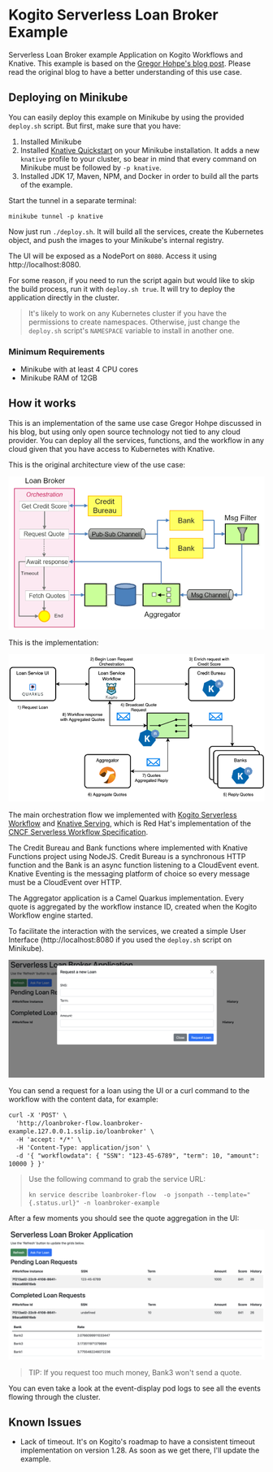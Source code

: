 # Kogito Serverless Loan Broker Example

Serverless Loan Broker example Application on Kogito Workflows and Knative.
This example is based on the [Gregor Hohpe's blog post](https://www.enterpriseintegrationpatterns.com/ramblings/loanbroker_gcp_workflows.html). Please read the original blog to have a better understanding of this use case.

## Deploying on Minikube

You can easily deploy this example on Minikube by using the provided `deploy.sh` script. But first, make sure that you have:

1. Installed Minikube
2. Installed [Knative Quickstart](https://knative.dev/docs/getting-started/quickstart-install/) on your Minikube installation. It adds a new `knative` profile to your cluster, so bear in mind that every command on Minikube must be followed by `-p knative`.
3. Installed JDK 17, Maven, NPM, and Docker in order to build all the parts of the example.

Start the tunnel in a separate terminal:

```shell
minikube tunnel -p knative
```

Now just run `./deploy.sh`. It will build all the services, create the Kubernetes object, and push the images to your Minikube's internal registry.

The UI will be exposed as a NodePort on `8080`. Access it using http://localhost:8080.

For some reason, if you need to run the script again but would like to skip the build process, run it with `deploy.sh true`. It will try to deploy the application directly in the cluster.

> It's likely to work on any Kubernetes cluster if you have the permissions to create namespaces. Otherwise, just change the `deploy.sh` script's `NAMESPACE` variable to install in another one.

### Minimum Requirements

- Minikube with at least 4 CPU cores
- Minikube RAM of 12GB

## How it works

This is an implementation of the same use case Gregor Hohpe discussed in his blog, but using only open source technology not tied to any cloud provider. You can deploy all the services, functions, and the workflow in any cloud given that you have access to Kubernetes with Knative.

This is the original architecture view of the use case:

![](loanbroker_serverless.png)

This is the implementation:

![](implementation.png)

The main orchestration flow we implemented with [Kogito Serverless Workflow](https://kiegroup.github.io/kogito-docs/serverlessworkflow/latest/) and [Knative Serving](https://knative.dev/docs/serving/), which is Red Hat's implementation of the [CNCF Serverless Workflow Specification](https://serverlessworkflow.io/).

The Credit Bureau and Bank functions where implemented with Knative Functions project using NodeJS. Credit Bureau is a synchronous HTTP function and the Bank is an async function listening to a CloudEvent event. Knative Eventing is the messaging platform of choice so every message must be a CloudEvent over HTTP. 

The Aggregator application is a Camel Quarkus implementation. Every quote is aggregated by the workflow instance ID, created when the Kogito Workflow engine started.

To facilitate the interaction with the services, we created a simple User Interface (http://localhost:8080 if you used the `deploy.sh` script on Minikube).

![](ui-request-loan.png)

You can send a request for a loan using the UI or a curl command to the workflow with the content data, for example:

```shell
curl -X 'POST' \
  'http://loanbroker-flow.loanbroker-example.127.0.0.1.sslip.io/loanbroker' \
  -H 'accept: */*' \
  -H 'Content-Type: application/json' \
  -d '{ "workflowdata": { "SSN": "123-45-6789", "term": 10, "amount": 10000 } }' 
```

> Use the following command to grab the service URL:
> 
> ```
> kn service describe loanbroker-flow  -o jsonpath --template="{.status.url}" -n loanbroker-example 
> ```

After a few moments you should see the quote aggregation in the UI:

![](ui-quote-aggregator.png)

> TIP: If you request too much money, Bank3 won't send a quote.

You can even take a look at the event-display pod logs to see all the events flowing through the cluster.

## Known Issues

- Lack of timeout. It's on Kogito's roadmap to have a consistent timeout implementation on version 1.28. As soon as we get there, I'll update the example.
